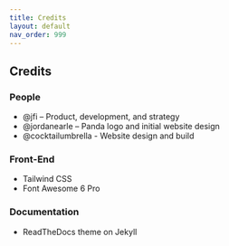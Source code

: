 ```yaml
---
title: Credits
layout: default
nav_order: 999
---
```


## Credits

### People

* @jfi – Product, development, and strategy
* @jordanearle – Panda logo and initial website design
* @cocktailumbrella - Website design and build

### Front-End

* Tailwind CSS
* Font Awesome 6 Pro

### Documentation

* ReadTheDocs theme on Jekyll
